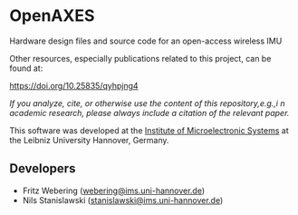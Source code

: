 # OpenAXES
Hardware design files and source code for an open-access wireless IMU

Other resources, especially publications related to this project, can be found at:

https://doi.org/10.25835/qyhpjng4

*If you analyze, cite, or otherwise use the content of this repository,e.g.,i n academic research, please always 
include a citation of the relevant paper.*

This software was developed at the [Institute of Microelectronic Systems](https://www.ims.uni-hannover.de/) at the Leibniz University Hannover, Germany.

## Developers

- Fritz Webering (webering@ims.uni-hannover.de)
- Nils Stanislawski (stanislawski@ims.uni-hannover.de)


